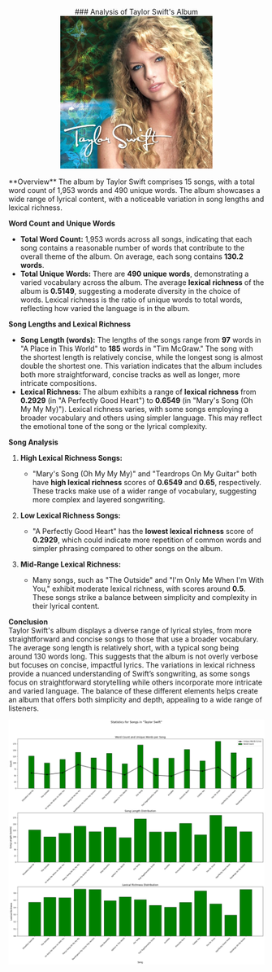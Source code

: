 <p align="center">
   ### Analysis of Taylor Swift's Album
   <img src="https://github.com/amerchant23/MSDS-453-Final-Project/blob/main/Images/Album%20Art/TaylorSwift.jpg" width="300" />
</p>
**Overview**  
The album by Taylor Swift comprises 15 songs, with a total word count of 1,953 words and 490 unique words. The album showcases a wide range of lyrical content, with a noticeable variation in song lengths and lexical richness.

**Word Count and Unique Words**  
- **Total Word Count:** 1,953 words across all songs, indicating that each song contains a reasonable number of words that contribute to the overall theme of the album. On average, each song contains **130.2 words**.
- **Total Unique Words:** There are **490 unique words**, demonstrating a varied vocabulary across the album. The average **lexical richness** of the album is **0.5149**, suggesting a moderate diversity in the choice of words. Lexical richness is the ratio of unique words to total words, reflecting how varied the language is in the album.

**Song Lengths and Lexical Richness**  
- **Song Length (words):** The lengths of the songs range from **97** words in "A Place in This World" to **185** words in "Tim McGraw." The song with the shortest length is relatively concise, while the longest song is almost double the shortest one. This variation indicates that the album includes both more straightforward, concise tracks as well as longer, more intricate compositions.
- **Lexical Richness:** The album exhibits a range of **lexical richness** from **0.2929** (in "A Perfectly Good Heart") to **0.6549** (in "Mary's Song (Oh My My My)"). Lexical richness varies, with some songs employing a broader vocabulary and others using simpler language. This may reflect the emotional tone of the song or the lyrical complexity.

**Song Analysis**  
1. **High Lexical Richness Songs:**
   - "Mary's Song (Oh My My My)" and "Teardrops On My Guitar" both have **high lexical richness** scores of **0.6549** and **0.65**, respectively. These tracks make use of a wider range of vocabulary, suggesting more complex and layered songwriting.
   
2. **Low Lexical Richness Songs:**
   - "A Perfectly Good Heart" has the **lowest lexical richness** score of **0.2929**, which could indicate more repetition of common words and simpler phrasing compared to other songs on the album.
   
3. **Mid-Range Lexical Richness:**
   - Many songs, such as "The Outside" and "I'm Only Me When I'm With You," exhibit moderate lexical richness, with scores around **0.5**. These songs strike a balance between simplicity and complexity in their lyrical content.

**Conclusion**  
Taylor Swift's album displays a diverse range of lyrical styles, from more straightforward and concise songs to those that use a broader vocabulary. The average song length is relatively short, with a typical song being around 130 words long. This suggests that the album is not overly verbose but focuses on concise, impactful lyrics. The variations in lexical richness provide a nuanced understanding of Swift’s songwriting, as some songs focus on straightforward storytelling while others incorporate more intricate and varied language. The balance of these different elements helps create an album that offers both simplicity and depth, appealing to a wide range of listeners.

<p align="center">
  <img src="https://github.com/amerchant23/MSDS-453-Final-Project/blob/main/Images/Album%20Analysis%20Visuals/Album1.png"/>
</p>
